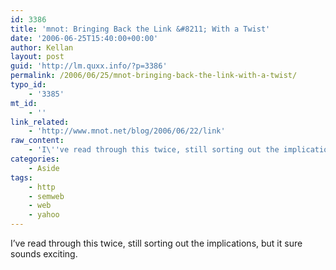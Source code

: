 ```yaml
---
id: 3386
title: 'mnot: Bringing Back the Link &#8211; With a Twist'
date: '2006-06-25T15:40:00+00:00'
author: Kellan
layout: post
guid: 'http://lm.quxx.info/?p=3386'
permalink: /2006/06/25/mnot-bringing-back-the-link-with-a-twist/
typo_id:
    - '3385'
mt_id:
    - ''
link_related:
    - 'http://www.mnot.net/blog/2006/06/22/link'
raw_content:
    - 'I\''ve read through this twice, still sorting out the implications, but it sure sounds exciting.'
categories:
    - Aside
tags:
    - http
    - semweb
    - web
    - yahoo
---
```


I’ve read through this twice, still sorting out the implications, but it sure sounds exciting.